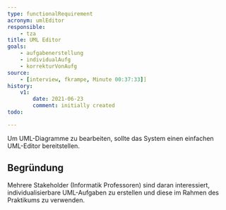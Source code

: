 ```yaml
---
type: functionalRequirement
acronym: umlEditor
responsible:
    - tza
title: UML Editor
goals:
    - aufgabenerstellung
    - individualAufg
    - korrekturVonAufg
source:
    - [interview, fkrampe, Minute 00:37:33]]
history:
    v1:
        date: 2021-06-23
        comment: initially created
todo:

---
```


Um UML-Diagramme zu bearbeiten, sollte das System einen einfachen UML-Editor bereitstellen.

## Begründung

Mehrere Stakeholder (Informatik Professoren) sind daran interessiert, individualisierbare UML-Aufgaben
zu erstellen und diese im Rahmen des Praktikums zu verwenden.
